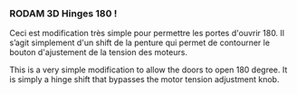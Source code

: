 ### RODAM 3D Hinges 180 !

Ceci est modification très simple pour permettre les portes d'ouvrir 180. 
Il s’agit simplement d'un shift de la penture qui permet de contourner le bouton d'ajustement de la tension des moteurs.

This is a very simple modification to allow the doors to open 180 degree. It is simply a hinge shift that bypasses the motor tension adjustment knob.

